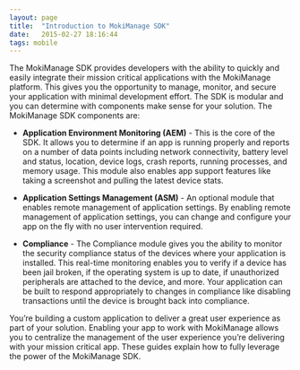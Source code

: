 ```yaml
---
layout: page
title:  "Introduction to MokiManage SDK"
date:   2015-02-27 18:16:44
tags: mobile
---
```


The MokiManage SDK provides developers with the ability to quickly and easily integrate their mission critical applications with the MokiManage platform. This gives you the opportunity to manage, monitor, and secure your application with minimal development effort. The SDK is modular and you can determine with components make sense for your solution. The MokiManage SDK components are:

- **Application Environment Monitoring (AEM)** - This is the core of the SDK. It allows you to determine if an app is running properly and reports on a number of data points including network connectivity, battery level and status, location, device logs, crash reports, running processes, and memory usage. This module also enables app support features like taking a screenshot and pulling the latest device stats.

- **Application Settings Management (ASM)** - An optional module that enables remote management of application settings. By enabling remote management of application settings, you can change and configure your app on the fly with no user intervention required.

- **Compliance** - The Compliance module gives you the ability to monitor the security compliance status of the devices where your application is installed. This real-time monitoring enables you to verify if a device has been jail broken, if the operating system is up to date, if unauthorized peripherals are attached to the device, and more. Your application can be built to respond appropriately to changes in compliance like disabling transactions until the device is brought back into compliance.

You’re building a custom application to deliver a great user experience as part of your solution. Enabling your app to work with MokiManage allows you to centralize the management of the user experience you’re delivering with your mission critical app. These guides explain how to fully leverage the power of the MokiManage SDK.


